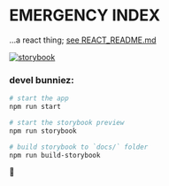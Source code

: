 # EMERGENCY INDEX

...a react thing; [see REACT_README.md](https://github.com/edwardsharp/emergencyindex_react/blob/master/REACT_README.md)

[![storybook](https://github.com/storybooks/brand/blob/master/badge/badge-storybook.svg)](https://edwardsharp.github.io/emergencyindex_react/index.html)

### devel bunniez:

```sh
# start the app
npm run start 

# start the storybook preview
npm run storybook

# build storybook to `docs/` folder
npm run build-storybook
```

:metal:
